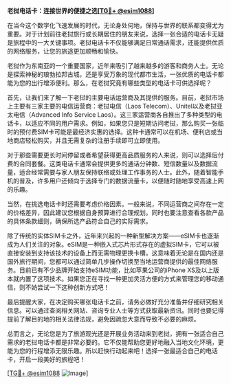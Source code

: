 **老挝电话卡：连接世界的便捷之选[[TG💪+ @esim1088](https://t.me/s/esim1088)]**

在当今这个数字化飞速发展的时代，无论身处何地，保持与世界的联系都变得尤为重要。对于计划前往老挝旅行或长期居住的朋友来说，选择一张合适的电话卡无疑是旅程中的一大关键事项。老挝电话卡不仅能够满足日常通话需求，还能提供优质的网络服务，让您的旅途更加顺畅和愉快。

老挝作为东南亚的一个重要国家，近年来吸引了越来越多的游客和商务人士。无论是探索神秘的琅勃拉邦古城，还是享受万象的现代都市生活，一张优质的电话卡都能为您的出行增添便利。那么，在老挝究竟有哪些类型的电话卡可供选择呢？

首先，让我们来了解一下老挝的主要电话运营商及其提供的服务。目前，老挝市场上主要有三家主要的电信运营商：老挝电信（Laos Telecom）、Unitel以及老挝亚太电信（Advanced Info Service Laos）。这三家运营商各自推出了多种类型的电话卡，以适应不同的用户需求。例如，如果您只是短期访问老挝，那么购买一张临时的预付费SIM卡可能是最经济实惠的选择。这种卡通常可以在机场、便利店或当地商店轻松购买，并且无需复杂的注册手续即可立即使用。

对于那些需要更长时间停留或者希望获得更高品质服务的人来说，则可以选择后付费的合同套餐。这类电话卡通常会提供更多的通话分钟数、短信数量以及数据流量，适合经常需要与家人朋友保持联络或处理工作事务的人士。此外，随着智能手机的普及，许多用户还倾向于选择专门的数据流量卡，以便随时随地享受高速上网的乐趣。

当然，在挑选电话卡时还需要考虑价格因素。一般来说，不同运营商之间存在一定的价格差异，因此建议您根据自身预算进行合理规划。同时也要注意查看各款产品的具体条款细则，确保所选产品符合自己的实际需求。

除了传统的实体SIM卡之外，近年来兴起的一种新型解决方案——eSIM卡也逐渐成为人们关注的对象。eSIM是一种嵌入式芯片形式存在的虚拟SIM卡，它可以被直接安装到支持该技术的设备上而无需物理更换卡槽。这意味着无论是在国内还是国外旅行期间，您都可以通过简单几步操作切换至当地运营商提供的最佳网络服务。目前已有不少品牌开始支持eSIM功能，比如苹果公司的iPhone XS及以上版本就内置了这项技术。如果您正在寻找一种更加灵活方便的方式来管理您的移动通信，则不妨尝试一下这种创新方式吧！

最后提醒大家，在决定购买哪张电话卡之前，请务必做好充分准备并仔细研究相关信息。可以通过查阅相关网站、咨询专业人士等方式获取最新资讯。同时也要记得提前了解目的地的相关法律法规，避免因疏忽大意而导致不必要的麻烦。

总而言之，无论您是为了旅游观光还是开展业务活动来到老挝，拥有一张适合自己需求的老挝电话卡都是非常必要的。它不仅能帮助您更好地融入当地文化环境，更能为您的行程增添无限乐趣。所以赶快行动起来吧！选择一张最适合自己的电话卡，开启一段美好的旅程吧！

[[TG💪+ @esim1088](https://t.me/s/esim1088) ![Image](https://i.postimg.cc/4NQfJmqS/Snipaste-2025-05-13-00-14-12.png)]